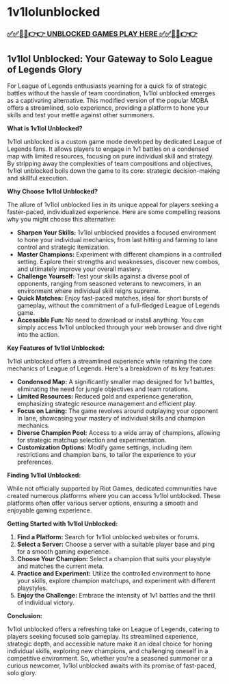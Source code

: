 # 1v1lolunblocked

### [✅✅🔴🔴👉👉 UNBLOCKED GAMES PLAY HERE ✅✅🔴🔴👉👉](https://topstoryindia.com)

## 1v1lol Unblocked: Your Gateway to Solo League of Legends Glory

For League of Legends enthusiasts yearning for a quick fix of strategic battles without the hassle of team coordination, 1v1lol unblocked emerges as a captivating alternative. This modified version of the popular MOBA offers a streamlined, solo experience, providing a platform to hone your skills and test your mettle against other summoners. 

**What is 1v1lol Unblocked?**

1v1lol unblocked is a custom game mode developed by dedicated League of Legends fans. It allows players to engage in 1v1 battles on a condensed map with limited resources, focusing on pure individual skill and strategy. By stripping away the complexities of team compositions and objectives, 1v1lol unblocked boils down the game to its core: strategic decision-making and skillful execution.

**Why Choose 1v1lol Unblocked?**

The allure of 1v1lol unblocked lies in its unique appeal for players seeking a faster-paced, individualized experience. Here are some compelling reasons why you might choose this alternative:

* **Sharpen Your Skills:**  1v1lol unblocked provides a focused environment to hone your individual mechanics, from last hitting and farming to lane control and strategic itemization.  
* **Master Champions:** Experiment with different champions in a controlled setting. Explore their strengths and weaknesses, discover new combos, and ultimately improve your overall mastery.
* **Challenge Yourself:**  Test your skills against a diverse pool of opponents, ranging from seasoned veterans to newcomers, in an environment where individual skill reigns supreme.
* **Quick Matches:**  Enjoy fast-paced matches, ideal for short bursts of gameplay, without the commitment of a full-fledged League of Legends game.
* **Accessible Fun:** No need to download or install anything. You can simply access 1v1lol unblocked through your web browser and dive right into the action.

**Key Features of 1v1lol Unblocked:**

1v1lol unblocked offers a streamlined experience while retaining the core mechanics of League of Legends. Here's a breakdown of its key features:

* **Condensed Map:**  A significantly smaller map designed for 1v1 battles, eliminating the need for jungle objectives and team rotations.
* **Limited Resources:**  Reduced gold and experience generation, emphasizing strategic resource management and efficient play.
* **Focus on Laning:**  The game revolves around outplaying your opponent in lane, showcasing your mastery of individual skills and champion mechanics.
* **Diverse Champion Pool:**  Access to a wide array of champions, allowing for strategic matchup selection and experimentation. 
* **Customization Options:**  Modify game settings, including item restrictions and champion bans, to tailor the experience to your preferences.

**Finding 1v1lol Unblocked:**

While not officially supported by Riot Games, dedicated communities have created numerous platforms where you can access 1v1lol unblocked. These platforms often offer various server options, ensuring a smooth and enjoyable gaming experience. 

**Getting Started with 1v1lol Unblocked:**

1. **Find a Platform:**  Search for 1v1lol unblocked websites or forums. 
2. **Select a Server:**  Choose a server with a suitable player base and ping for a smooth gaming experience.
3. **Choose Your Champion:**  Select a champion that suits your playstyle and matches the current meta.
4. **Practice and Experiment:**  Utilize the controlled environment to hone your skills, explore champion matchups, and experiment with different playstyles.
5. **Enjoy the Challenge:**  Embrace the intensity of 1v1 battles and the thrill of individual victory.

**Conclusion:**

1v1lol unblocked offers a refreshing take on League of Legends, catering to players seeking focused solo gameplay. Its streamlined experience, strategic depth, and accessible nature make it an ideal choice for honing individual skills, exploring new champions, and challenging oneself in a competitive environment. So, whether you're a seasoned summoner or a curious newcomer, 1v1lol unblocked awaits with its promise of fast-paced, solo glory.  
